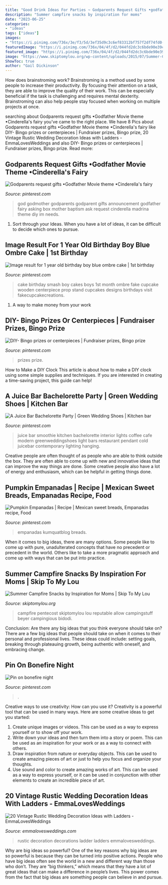 ```yaml
---
title: "Good Drink Ideas For Parties ~ Godparents Request Gifts •godfather Movie Theme •cinderella&#039;s Fairy"
description: "Summer campfire snacks by inspiration for moms"
date: "2023-06-25"
categories:
- "ideas"
tags: ["ideas"]
images:
- "https://i.pinimg.com/736x/3e/f3/5d/3ef35d9c3c6ef83312bf757f2df74fd0--blue-smash-cake-cake-smash-cakes-boy.jpg"
featuredImage: "https://i.pinimg.com/736x/04/4f/d2/044fd2dc3c6bde90e39cdb699e849471.jpg"
featured_image: "https://i.pinimg.com/736x/04/4f/d2/044fd2dc3c6bde90e39cdb699e849471.jpg"
image: "https://www.skiptomylou.org/wp-content/uploads/2015/07/Summer-Campfire-Snacks-1.jpg"
ShowToc: true
author: "Gail Dickinson"
---
```



How does brainstroming work?
Brainstroming is a method used by some people to increase their productivity. By focusing their attention on a task, they are able to improve the quality of their work. This can be especially beneficial if the task is challenging and requires mental dexterity. Brainstroming can also help people stay focused when working on multiple projects at once.

	

		
searching about Godparents request gifts •Godfather Movie theme •Cinderella&#039;s fairy you've came to the right place. We have 8 Pics about Godparents request gifts •Godfather Movie theme •Cinderella&#039;s fairy like DIY- Bingo prizes or centerpieces | Fundraiser prizes, Bingo prize, 20 Vintage Rustic Wedding Decoration Ideas with Ladders - EmmaLovesWeddings and also DIY- Bingo prizes or centerpieces | Fundraiser prizes, Bingo prize. Read more:
		
    
## Godparents Request Gifts •Godfather Movie Theme •Cinderella&#039;s Fairy

<img loading=lazy src="https://i.pinimg.com/736x/20/3b/89/203b89c672b54a952bd72084749cd04c.jpg" onerror="this.onerror=null;this.src='https://tse4.mm.bing.net/th?id=OIP.BGIt55tc9-tbzAFNV2ZiSQHaJ3&amp;pid=15.1';" alt="Godparents request gifts •Godfather Movie theme •Cinderella&#039;s fairy">

_Source: pinterest.com_

>god godmother godparents godparent gifts announcement godfather fairy asking box mother baptism ask request cinderella madrina theme diy im needs. 

	

1. Sort through your Ideas. When you have a lot of ideas, it can be difficult to decide which ones to pursue.

    
## Image Result For 1 Year Old Birthday Boy Blue Ombre Cake | 1st Birthday

<img loading=lazy src="https://i.pinimg.com/736x/3e/f3/5d/3ef35d9c3c6ef83312bf757f2df74fd0--blue-smash-cake-cake-smash-cakes-boy.jpg" onerror="this.onerror=null;this.src='https://tse4.mm.bing.net/th?id=OIP.RiIiuyqakih4eGoMtw4F-gHaNP&amp;pid=15.1';" alt="Image result for 1 year old birthday boy blue ombre cake | 1st birthday">

_Source: pinterest.com_

>cake birthday smash boy cakes boys 1st month ombre fake cupcake wooden centerpiece prop stand cupcakes designs birthdays visit fakecupcakecreations. 

	

1. A way to make money from your work

    
## DIY- Bingo Prizes Or Centerpieces | Fundraiser Prizes, Bingo Prize

<img loading=lazy src="https://i.pinimg.com/736x/74/2e/a8/742ea8a42b4d118ce3de1949fad15f0a.jpg" onerror="this.onerror=null;this.src='https://tse3.mm.bing.net/th?id=OIP.suNbO3PUjZ85Q12lofP1uQHaJ3&amp;pid=15.1';" alt="DIY- Bingo prizes or centerpieces | Fundraiser prizes, Bingo prize">

_Source: pinterest.com_

>prizes prize. 

	

How to Make a DIY Clock
This article is about how to make a DIY clock using some simple supplies and techniques. If you are interested in creating a time-saving project, this guide can help!

    
## A Juice Bar Bachelorette Party | Green Wedding Shoes | Kitchen Bar

<img loading=lazy src="https://i.pinimg.com/736x/04/4f/d2/044fd2dc3c6bde90e39cdb699e849471.jpg" onerror="this.onerror=null;this.src='https://tse3.mm.bing.net/th?id=OIP.1ohhy0zY5Svj8_W7YFp9kQHaJ6&amp;pid=15.1';" alt="A Juice Bar Bachelorette Party | Green Wedding Shoes | Kitchen bar">

_Source: pinterest.com_

>juice bar smoothie kitchen bachelorette interior lights coffee cafe modern greenweddingshoes light bars restaurant pendant cold juicebar contemporary lighting hanging. 

	

Creative people are often thought of as people who are able to think outside the box. They are often able to come up with new and innovative ideas that can improve the way things are done. Some creative people also have a lot of energy and enthusiasm, which can be helpful in getting things done.

    
## Pumpkin Empanadas | Recipe | Mexican Sweet Breads, Empanadas Recipe, Food

<img loading=lazy src="https://i.pinimg.com/736x/9b/07/db/9b07db6ec11fa78dfbe613251f44440b.jpg" onerror="this.onerror=null;this.src='https://tse2.mm.bing.net/th?id=OIP.5vp5oiNnRsYpcdlKhaZ5IAHaLD&amp;pid=15.1';" alt="Pumpkin Empanadas | Recipe | Mexican sweet breads, Empanadas recipe, Food">

_Source: pinterest.com_

>empanadas kumquatblog breads. 

	

When it comes to big ideas, there are many options. Some people like to come up with pure, unadulterated concepts that have no precedent or precedent in the world. Others like to take a more pragmatic approach and come up with ways that can be put into practice. 

    
## Summer Campfire Snacks By Inspiration For Moms | Skip To My Lou

<img loading=lazy src="https://www.skiptomylou.org/wp-content/uploads/2015/07/Summer-Campfire-Snacks-1.jpg" onerror="this.onerror=null;this.src='https://tse1.mm.bing.net/th?id=OIP.D75U69DuNahqdK9upf8hIQHaJ4&amp;pid=15.1';" alt="Summer Campfire Snacks by Inspiration for Moms | Skip To My Lou">

_Source: skiptomylou.org_

>campfire pentecost skiptomylou lou reputable allow campingstuff beyer campingious bidodi. 

	

Conclusion: Are there any big ideas that you think everyone should take on?
There are a few big ideas that people should take on when it comes to their personal and professional lives. These ideas could include: setting goals, breaking through plateauing growth, being authentic with oneself, and embracing change.

    
## Pin On Bonefire Night

<img loading=lazy src="https://i.pinimg.com/736x/b5/5a/f7/b55af7e4bb948ba00e83bd17e5b12d02.jpg" onerror="this.onerror=null;this.src='https://tse3.mm.bing.net/th?id=OIP.LoxIrn4e5I-5UV5pzOe4sQHaJ3&amp;pid=15.1';" alt="Pin on bonefire night">

_Source: pinterest.com_

>. 

	

Creative ways to use creativity: How can you use it?
Creativity is a powerful tool that can be used in many ways. Here are some creative ideas to get you started: 
1. Create unique images or videos. This can be used as a way to express yourself or to show off your work.
2. Write down your ideas and then turn them into a story or poem. This can be used as an inspiration for your work or as a way to connect with others.
3. Draw inspiration from nature or everyday objects. This can be used to create amazing pieces of art or just to help you focus and organize your thoughts.
4. Use sound and color to create amazing works of art. This can be used as a way to express yourself, or it can be used in conjunction with other elements to create an incredible piece of art.

    
## 20 Vintage Rustic Wedding Decoration Ideas With Ladders - EmmaLovesWeddings

<img loading=lazy src="https://emmalovesweddings.com/wp-content/uploads/2019/08/vinage-wedding-decorations-with-ladder.jpg" onerror="this.onerror=null;this.src='https://tse3.mm.bing.net/th?id=OIP.RwN6_CP2CjqnUdrcWncxvwHaLN&amp;pid=15.1';" alt="20 Vintage Rustic Wedding Decoration Ideas with Ladders - EmmaLovesWeddings">

_Source: emmalovesweddings.com_

>rustic decoration decorations ladder ladders emmalovesweddings. 

	

Why are big ideas so powerful?
One of the key reasons why big ideas are so powerful is because they can be turned into positive actions. People who have big ideas often see the world in a new and different way than those who don’t. They are “big thinkers,” which means that they have a lot of great ideas that can make a difference in people’s lives. This power comes from the fact that big ideas are something people can believe in and pursue.

